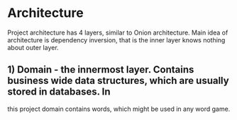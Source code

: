 # Architecture
Project architecture has 4 layers, similar to Onion architecture. Main idea of architecture is dependency inversion,
that is the inner layer knows nothing about outer layer.
## 1) Domain - the innermost layer. Contains business wide data structures, which are usually stored in databases. In
this project domain contains words, which might be used in any word game.
